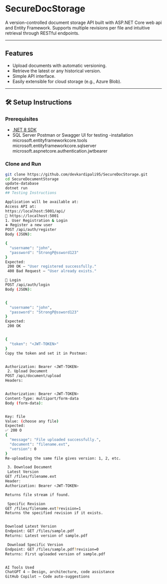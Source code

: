 # SecureDocStorage

A version-controlled document storage API built with ASP.NET Core web api and Entity Framework. Supports multiple revisions per file and intuitive retrieval through RESTful endpoints.

---

##  Features

- Upload documents with automatic versioning.
-  Retrieve the latest or any historical version.
-  Simple API interface.
-  Easily extensible for cloud storage (e.g., Azure Blob).

---

## 🛠️ Setup Instructions

### Prerequisites

- [.NET 8 SDK](https://dotnet.microsoft.com/en-us/download/dotnet/8.0)
- SQL Server 
 Postman or Swagger UI for testing
-installation
microsoft.entityframeworkcore.tools
microsoft.entityframeworkcore.sqlserver
microsoft.aspnetcore.authentication.jwtbearer
### Clone and Run

```bash
git clone https://github.com/devkardipali95/SecureDocStorage.git
cd SecureDocumentStorage
update-database
dotnet run
## Testing Instructions

Application will be available at:
Access API at:
https://localhost:5001/api/
🔗 https://localhost:5001
1. User Registration & Login
➕ Register a new user
POST /api/auth/register
Body (JSON):

{
  "username": "john",
  "password": "StrongP@ssword123"
}
Expected:
 200 OK — "User registered successfully."
 400 Bad Request — "User already exists."

🔑 Login
POST /api/auth/login
Body (JSON):


{
  "username": "john",
  "password": "StrongP@ssword123"
}
Expected:
 200 OK


{
  "token": "<JWT-TOKEN>"
}
Copy the token and set it in Postman:


Authorization: Bearer <JWT-TOKEN>
 2. Upload Document
POST /api/document/upload
Headers:


Authorization: Bearer <JWT-TOKEN>
Content-Type: multipart/form-data
Body (form-data):


Key: file
Value: (choose any file)
Expected:
✅ 200 O
{
  "message": "File uploaded successfully.",
  "document": "filename.ext",
  "version": 0
}
Re-uploading the same file gives version: 1, 2, etc.

 3. Download Document
 Latest Version
GET /files/filename.ext
Header:
Authorization: Bearer <JWT-TOKEN>

Returns file stream if found.

 Specific Revision
GET /files/filename.ext?revision=1
Returns the specified revision if it exists.


Download Latest Version
Endpoint: GET /files/sample.pdf
Returns: Latest version of sample.pdf

 Download Specific Version
Endpoint: GET /files/sample.pdf?revision=0
Returns: First uploaded version of sample.pdf


AI Tools Used
ChatGPT 4 – Design, architecture, code assistance
GitHub Copilot – Code auto-suggestions



